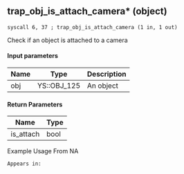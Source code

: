 ## trap_obj_is_attach_camera* (object)

`syscall 6, 37 ; trap_obj_is_attach_camera (1 in, 1 out)`

Check if an object is attached to a camera

#### Input parameters
| Name | Type | Description
|------|------|------------
| obj   | YS::OBJ_125   | An object


#### Return Parameters
| Name | Type
|------|-----
| is_attach   | bool   
Example Usage From NA






	Appears in:




